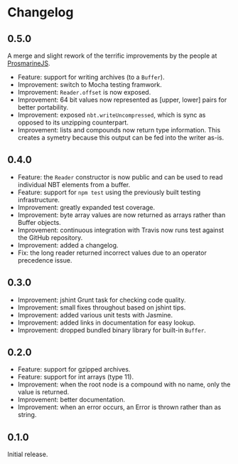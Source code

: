 Changelog
=========

0.5.0
-----

A merge and slight rework of the terrific improvements by the people at [ProsmarineJS](https://github.com/PrismarineJS/prismarine-nbt).

 * Feature: support for writing archives (to a `Buffer`).
 * Improvement: switch to Mocha testing framwork.
 * Improvement: `Reader.offset` is now exposed.
 * Improvement: 64 bit values now represented as [upper, lower] pairs for better portability.
 * Improvement: exposed `nbt.writeUncompressed`, which is sync as opposed to its unzipping counterpart.
 * Improvement: lists and compounds now return type information. This creates a symetry because this output can be fed into the writer as-is.

0.4.0
-----

 * Feature: the `Reader` constructor is now public and can be used to read individual NBT elements from a buffer.
 * Feature: support for `npm test` using the previously built testing infrastructure.
 * Improvement: greatly expanded test coverage.
 * Improvement: byte array values are now returned as arrays rather than Buffer objects.
 * Improvement: continuous integration with Travis now runs test against the GitHub repository.
 * Improvement: added a changelog.
 * Fix: the long reader returned incorrect values due to an operator precedence issue.

0.3.0
-----

 * Improvement: jshint Grunt task for checking code quality.
 * Improvement: small fixes throughout based on jshint tips.
 * Improvement: added various unit tests with Jasmine.
 * Improvement: added links in documentation for easy lookup.
 * Improvement: dropped bundled binary library for built-in `Buffer`.

0.2.0
-----

 * Feature: support for gzipped archives.
 * Feature: support for int arrays (type 11).
 * Improvement: when the root node is a compound with no name, only the value is returned.
 * Improvement: better documentation.
 * Improvement: when an error occurs, an Error is thrown rather than as string.

0.1.0
-----

Initial release.
